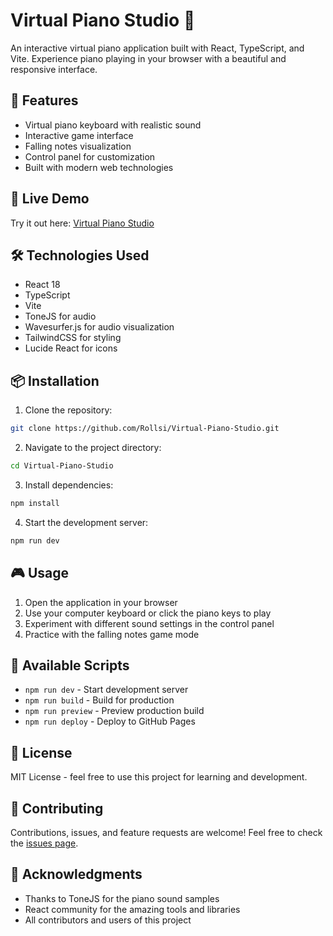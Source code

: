 # Virtual Piano Studio 🎹

An interactive virtual piano application built with React, TypeScript, and Vite. Experience piano playing in your browser with a beautiful and responsive interface.

## 🌟 Features

- Virtual piano keyboard with realistic sound
- Interactive game interface
- Falling notes visualization
- Control panel for customization
- Built with modern web technologies

## 🚀 Live Demo

Try it out here: [Virtual Piano Studio](https://rollsi.github.io/Virtual-Piano-Studio/)

## 🛠️ Technologies Used

- React 18
- TypeScript
- Vite
- ToneJS for audio
- Wavesurfer.js for audio visualization
- TailwindCSS for styling
- Lucide React for icons

## 📦 Installation

1. Clone the repository:
```bash
git clone https://github.com/Rollsi/Virtual-Piano-Studio.git
```

2. Navigate to the project directory:
```bash
cd Virtual-Piano-Studio
```

3. Install dependencies:
```bash
npm install
```

4. Start the development server:
```bash
npm run dev
```

## 🎮 Usage

1. Open the application in your browser
2. Use your computer keyboard or click the piano keys to play
3. Experiment with different sound settings in the control panel
4. Practice with the falling notes game mode

## 🔧 Available Scripts

- `npm run dev` - Start development server
- `npm run build` - Build for production
- `npm run preview` - Preview production build
- `npm run deploy` - Deploy to GitHub Pages

## 📝 License

MIT License - feel free to use this project for learning and development.

## 👥 Contributing

Contributions, issues, and feature requests are welcome! Feel free to check the [issues page](https://github.com/Rollsi/Virtual-Piano-Studio/issues).

## 🙏 Acknowledgments

- Thanks to ToneJS for the piano sound samples
- React community for the amazing tools and libraries
- All contributors and users of this project 
